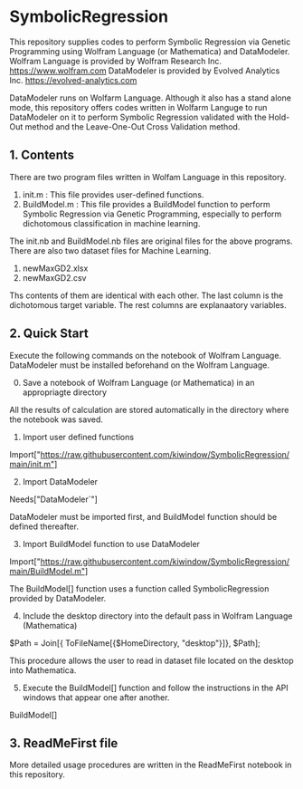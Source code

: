 # SymbolicRegression

This repository supplies codes to perform Symbolic Regression via Genetic Programming using Wolfram Language (or Mathematica) and DataModeler.
Wolfram Language is provided by Wolfram Research Inc. https://www.wolfram.com
DataModeler is provided by Evolved Analytics Inc. https://evolved-analytics.com

DataModeler runs on Wolfarm Language. Although it also has a stand alone mode, this repository offers codes written in Wolfarm Languge to run DataModeler on it to perform Symbolic Regression validated with the Hold-Out method and the Leave-One-Out Cross Validation method.

## 1. Contents

There are two program files written in Wolfam Language in this repository.

1. init.m : This file provides user-defined functions.
2. BuildModel.m : This file provides a BuildModel function to perform Symbolic Regression via Genetic Programming, especially to perform dichotomous classification in machine learning.

The init.nb and BuildModel.nb files are original files for the above programs.
There are also two dataset files for Machine Learning.

1. newMaxGD2.xlsx
2. newMaxGD2.csv
   
Ths contents of them are identical with each other. The last column is the dichotomous target variable. The rest columns are explanaatory variables.

## 2. Quick Start

Execute the following commands on the notebook of Wolfram Language.
DataModeler must be installed beforehand on the Wolfram Language.

0. Save a notebook of Wolfram Language (or Mathematica) in an appropriagte directory

All the results of calculation are stored automatically in the directory where the notebook was saved.

1. Import user defined functions

Import["https://raw.githubusercontent.com/kiwindow/SymbolicRegression/main/init.m"]

2. Import DataModeler

Needs["DataModeler`"]

DataModeler must be imported first, and BuildModel function should be defined thereafter.

3. Import BuildModel function to use DataModeler

Import["https://raw.githubusercontent.com/kiwindow/SymbolicRegression/main/BuildModel.m"]

The BuildModel[] function uses a function called SymbolicRegression provided by DataModeler.

4. Include the desktop directory into the default pass in Wolfram Language (Mathematica)

$Path = Join[{ ToFileName[{$HomeDirectory, "desktop"}]}, $Path];

This procedure allows the user to read in dataset file located on the desktop into Mathematica.

5. Execute the BuildModel[] function and follow the instructions in the API windows that appear one after another.

BuildModel[]

## 3. ReadMeFirst file

More detailed usage procedures are written in the ReadMeFirst notebook in this repository.
